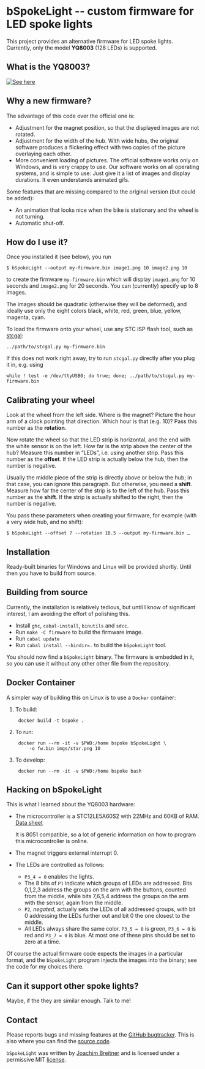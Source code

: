 bSpokeLight -- custom firmware for LED spoke lights
===================================================

This project provides an alternative firmware for LED spoke lights. Currently,
only the model **YQ8003** (128 LEDs) is supported.

What is the YQ8003?
-------------------

[![See here](https://img.youtube.com/vi/oN4Q87aC5l4/0.jpg)](https://www.youtube.com/watch?v=oN4Q87aC5l4)

Why a new firmware?
-------------------

The advantage of this code over the official one is:

 * Adjustment for the magnet position, so that the displayed images are not
   rotated.
 * Adjustment for the width of the hub. With wide hubs, the original software
   produces a flickering effect with two copies of the picture overlaying each
   other.
 * More convenient loading of pictures. The official software works only on
   Windows, and is very crappy to use. Our software works on all operating
   systems, and is simple to use: Just give it a list of images and display
   durations. It even understands animated gifs.

Some features that are missing compared to the original version (but could be
added):

 * An animation that looks nice when the bike is stationary and the wheel is
   not turning.
 * Automatic shut-off.

How do I use it?
----------------

Once you installed it (see below), you run

    $ bSpokeLight --output my-firmware.bin image1.png 10 image2.png 10

to create the firmware `my-firmware.bin` which will display `image1.png` for 10
seconds and `image2.png` for 20 seconds. You can (currently) specify up to 8
images.

The images should be quadratic (otherwise they will be deformed), and ideally
use only the eight colors black, white, red, green, blue, yellow, magenta,
cyan.

To load the firmware onto your wheel, use any STC ISP flash tool, such as
[stcgal](https://github.com/grigorig/stcgal):

    ../path/to/stcgal.py my-firmware.bin

If this does not work right away, try to run `stcgal.py` directly after you
plug it in, e.g. using

    while ! test -e /dev/ttyUSB0; do true; done; ../path/to/stcgal.py my-firmware.bin

Calibrating your wheel
----------------------

Look at the wheel from the left side. Where is the magnet? Picture the hour arm
of a clock pointing that direction. Which hour is that (e.g. 10)? Pass this
number as the **rotation**.

Now rotate the wheel so that the LED strip is horizontal, and the end with the
white sensor is on the left. How far is the strip above the center of the hub?
Measure this number in “LEDs”, i.e. using another strip. Pass this number as
the **offset**. If the LED strip is actually below the hub, then the number is
negative.

Usually the middle piece of the strip is directly above or below the hub;
in that case, you can ignore this paragraph. But otherwise, you need a
**shift**. Measure how far the center of the strip is to the left of the hub.
Pass this number as the **shift**. If the strip is actually shifted to the
right, then the number is negative.

You pass these parameters when creating your firmware, for example (with a very
wide hub, and no shift):

    $ bSpokeLight --offset 7 --rotation 10.5 --output my-firmware.bin …

Installation
------------

Ready-built binaries for Windows and Linux will be provided shortly. Until then
you have to build from source.

Building from source
--------------------

Currently, the installation is relatively tedious, but until I know of
significant interest, I am avoiding the effort of polishing this.

 * Install `ghc`, `cabal-install`, `binutils` and `sdcc`.
 * Run `make -C firmware` to build the firmware image.
 * Run `cabal update`
 * Run `cabal install --bindir=.` to build the `bSpokeLight` tool.

You should now find a `bSpokeLight` binary. The firmware is embedded in it, so
you can use it without any other other file from the repository.

Docker Container
----------------

A simpler way of building this on Linux is to use a `Docker` container:

1. To build:

        docker build -t bspoke .

2. To run:

        docker run --rm -it -v $PWD:/home bspoke bSpokeLight \
            -o fw.bin imgs/star.png 10

3. To develop:

        docker run --rm -it -v $PWD:/home bspoke bash

Hacking on bSpokeLight
----------------------

This is what I learned about the YQ8003 hardware:

 * The microcontroller is a STC12LE5A60S2 with 22MHz and 60KB of RAM. [Data
   sheet](www.stcmcu.com/datasheet/stc/stc-ad-pdf/stc12c5a60s2-english.pdf)

   It is 8051 compatible, so a lot of generic information on how to program
   this microcontroller is online.
 * The magnet triggers external interrupt 0.
 * The LEDs are controlled as follows:

   - `P3_4 = 0` enables the lights.
   - The 8 bits of `P1` indicate which groups of LEDs are addressed. Bits 0,1,2,3
     address the groups on the arm with the buttons, counted from the middle,
     while bits 7,6,5,4 address the groups on the arm with the sensor, again
     from the middle.
   - `P2`, _negated_, actually sets the LEDs of all addressed groups, with bit
     0 addressing the LEDs further out and bit 0 the one closest to the middle.
   - All LEDs always share the same color. `P3_5 = 0` is green, `P3_6 = 0` is
     red and `P3_7 = 0` is blue. At most one of these pins should be set to
     zero at a time.

Of course the actual firmware code expects the images in a particular format,
and the `bSpokeLight` program injects the images into the binary; see the code
for my choices there.

Can it support other spoke lights?
----------------------------------

Maybe, if the they are similar enough. Talk to me!

Contact
-------

Please reports bugs and missing features at the [GitHub bugtracker]. This is
also where you can find the [source code].

`bSpokeLight` was written by [Joachim Breitner] and is licensed under a
permissive MIT [license].

[GitHub bugtracker]: https://github.com/nomeata/bSpokeLight/issues
[source code]: https://github.com/nomeata/bSpokeLight
[Joachim Breitner]: http://www.joachim-breitner.de/
[license]: https://github.com/nomeata/bSpokeLight/blob/LICENSE
